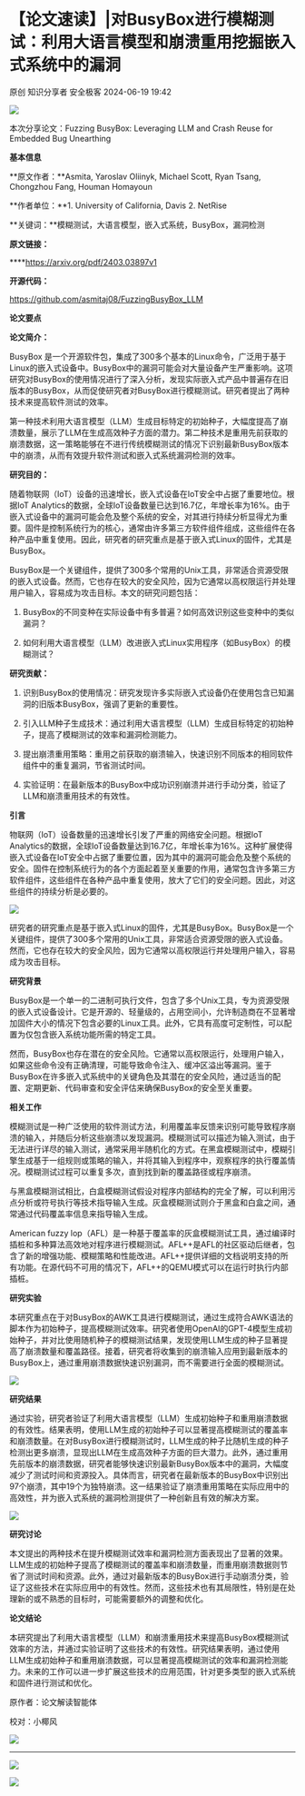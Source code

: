 #  【论文速读】|对BusyBox进行模糊测试：利用大语言模型和崩溃重用挖掘嵌入式系统中的漏洞   
原创 知识分享者  安全极客   2024-06-19 19:42  
  
![](https://mmbiz.qpic.cn/mmbiz_jpg/vWuBpewLia8QnnD31IwPBrSKf17icRKpDUvcHfLa8rlE0mAfF2ARoSfPeicoyHaAVEbR7vweXNdicr6Rs1Y8kCiaHLg/640?wx_fmt=jpeg&from=appmsg "")  
  
本次分享论文：Fuzzing BusyBox: Leveraging LLM and Crash Reuse for Embedded Bug Unearthing  
  
**基本信息**  
  
  
**原文作者：**Asmita, Yaroslav Oliinyk, Michael Scott, Ryan Tsang, Chongzhou Fang, Houman Homayoun  
  
**作者单位：**1. University of California, Davis 2. NetRise  
  
**关键词：**模糊测试，大语言模型，嵌入式系统，BusyBox，漏洞检测  
  
**原文链接：**  
  
****https://arxiv.org/pdf/2403.03897v1  
  
**开源代码：**  
  
https://github.com/asmitaj08/FuzzingBusyBox_LLM  
  
**论文要点**  
  
  
**论文简介：**  
  
BusyBox 是一个开源软件包，集成了300多个基本的Linux命令，广泛用于基于Linux的嵌入式设备中。BusyBox中的漏洞可能会对大量设备产生严重影响。这项研究对BusyBox的使用情况进行了深入分析，发现实际嵌入式产品中普遍存在旧版本的BusyBox，从而促使研究者对BusyBox进行模糊测试。研究者提出了两种技术来提高软件测试的效率。  
  
第一种技术利用大语言模型（LLM）生成目标特定的初始种子，大幅度提高了崩溃数量，展示了LLM在生成高效种子方面的潜力。第二种技术是重用先前获取的崩溃数据，这一策略能够在不进行传统模糊测试的情况下识别最新BusyBox版本中的崩溃，从而有效提升软件测试和嵌入式系统漏洞检测的效率。  
  
**研究目的：**  
  
随着物联网（IoT）设备的迅速增长，嵌入式设备在IoT安全中占据了重要地位。根据IoT Analytics的数据，全球IoT设备数量已达到16.7亿，年增长率为16%。由于嵌入式设备中的漏洞可能会危及整个系统的安全，对其进行持续分析显得尤为重要。固件是控制系统行为的核心，通常由许多第三方软件组件组成，这些组件在各种产品中重复使用。因此，研究者的研究重点是基于嵌入式Linux的固件，尤其是BusyBox。  
  
BusyBox是一个关键组件，提供了300多个常用的Unix工具，非常适合资源受限的嵌入式设备。然而，它也存在较大的安全风险，因为它通常以高权限运行并处理用户输入，容易成为攻击目标。本文的研究问题包括：  
  
1. BusyBox的不同变种在实际设备中有多普遍？如何高效识别这些变种中的类似漏洞？  
  
2. 如何利用大语言模型（LLM）改进嵌入式Linux实用程序（如BusyBox）的模糊测试？  
  
**研究贡献：**  
  
1. 识别BusyBox的使用情况：研究发现许多实际嵌入式设备仍在使用包含已知漏洞的旧版本BusyBox，强调了更新的重要性。  
  
2. 引入LLM种子生成技术：通过利用大语言模型（LLM）生成目标特定的初始种子，提高了模糊测试的效率和漏洞检测能力。  
  
3. 提出崩溃重用策略：重用之前获取的崩溃输入，快速识别不同版本的相同软件组件中的重复漏洞，节省测试时间。  
  
4. 实验证明：在最新版本的BusyBox中成功识别崩溃并进行手动分类，验证了LLM和崩溃重用技术的有效性。  
  
**引言**  
  
  
物联网（IoT）设备数量的迅速增长引发了严重的网络安全问题。根据IoT Analytics的数据，全球IoT设备数量达到16.7亿，年增长率为16%。这种扩展使得嵌入式设备在IoT安全中占据了重要位置，因为其中的漏洞可能会危及整个系统的安全。固件在控制系统行为的各个方面起着至关重要的作用，通常包含许多第三方软件组件，这些组件在各种产品中重复使用，放大了它们的安全问题。因此，对这些组件的持续分析是必要的。  
  
![](https://mmbiz.qpic.cn/mmbiz_jpg/vWuBpewLia8RhvdCNMN1YwML1Q0micKNFcHkcicFWiaRTnlednOTNKpWZ2Q2icYq9rT7ShFDFCG2SnZ0urpVIPcLlWA/640?wx_fmt=jpeg&from=appmsg "")  
  
研究者的研究重点是基于嵌入式Linux的固件，尤其是BusyBox。BusyBox是一个关键组件，提供了300多个常用的Unix工具，非常适合资源受限的嵌入式设备。然而，它也存在较大的安全风险，因为它通常以高权限运行并处理用户输入，容易成为攻击目标。  
  
**研究背景**  
  
  
BusyBox是一个单一的二进制可执行文件，包含了多个Unix工具，专为资源受限的嵌入式设备设计。它是开源的、轻量级的，占用空间小，允许制造商在不显著增加固件大小的情况下包含必要的Linux工具。此外，它具有高度可定制性，可以配置为仅包含嵌入系统功能所需的特定工具。  
  
然而，BusyBox也存在潜在的安全风险。它通常以高权限运行，处理用户输入，如果这些命令没有正确清理，可能导致命令注入、缓冲区溢出等漏洞。鉴于BusyBox在许多嵌入式系统中的关键角色及其潜在的安全风险，通过适当的配置、定期更新、代码审查和安全评估来确保BusyBox的安全至关重要。  
  
**相关工作**  
  
  
模糊测试是一种广泛使用的软件测试方法，利用覆盖率反馈来识别可能导致程序崩溃的输入，并随后分析这些崩溃以发现漏洞。模糊测试可以描述为输入测试，由于无法进行详尽的输入测试，通常采用半随机化的方式。在黑盒模糊测试中，模糊引擎生成基于一组规则或策略的输入，并将其输入到程序中，观察程序的执行覆盖情况。模糊测试过程可以重复多次，直到找到新的覆盖路径或程序崩溃。  
  
与黑盒模糊测试相比，白盒模糊测试假设对程序内部结构的完全了解，可以利用污点分析或符号执行等技术指导输入生成。灰盒模糊测试则介于黑盒和白盒之间，通常通过代码覆盖率信息来指导输入生成。  
  
American fuzzy lop（AFL）是一种基于覆盖率的灰盒模糊测试工具，通过编译时插桩和多种算法高效地对程序进行模糊测试。AFL++是AFL的社区驱动后继者，包含了新的增强功能、模糊策略和性能改进。AFL++提供详细的文档说明支持的所有功能。在源代码不可用的情况下，AFL++的QEMU模式可以在运行时执行内部插桩。  
  
**研究实验**  
  
  
本研究重点在于对BusyBox的AWK工具进行模糊测试，通过生成符合AWK语法的脚本作为初始种子，提高模糊测试效率。研究者使用OpenAI的GPT-4模型生成初始种子，并对比使用随机种子的模糊测试结果，发现使用LLM生成的种子显著提高了崩溃数量和覆盖路径。接着，研究者将收集到的崩溃输入应用到最新版本的BusyBox上，通过重用崩溃数据快速识别漏洞，而不需要进行全面的模糊测试。  
  
![](https://mmbiz.qpic.cn/mmbiz_jpg/vWuBpewLia8RhvdCNMN1YwML1Q0micKNFcO90PiaU9VobRxSH4tviaO2xkibZF0b3HVenbypmI9eUlRPSZUEj2ibbZicQ/640?wx_fmt=jpeg&from=appmsg "")  
  
**研究结果**  
  
  
通过实验，研究者验证了利用大语言模型（LLM）生成初始种子和重用崩溃数据的有效性。结果表明，使用LLM生成的初始种子可以显著提高模糊测试的覆盖率和崩溃数量。在对BusyBox进行模糊测试时，LLM生成的种子比随机生成的种子检测出更多崩溃，显现出LLM在生成高效种子方面的巨大潜力。此外，通过重用先前版本的崩溃数据，研究者能够快速识别最新BusyBox版本中的漏洞，大幅度减少了测试时间和资源投入。具体而言，研究者在最新版本的BusyBox中识别出97个崩溃，其中19个为独特崩溃。这一结果验证了崩溃重用策略在实际应用中的高效性，并为嵌入式系统的漏洞检测提供了一种创新且有效的解决方案。  
  
![](https://mmbiz.qpic.cn/mmbiz_jpg/vWuBpewLia8RhvdCNMN1YwML1Q0micKNFcEW6wKHFxEan0jCtmPeC9TMA0picIVibssiac8nIHrjJCTDUchicdHC3UicA/640?wx_fmt=jpeg&from=appmsg "")  
  
**研究讨论**  
  
  
本文提出的两种技术在提升模糊测试效率和漏洞检测方面表现出了显著的效果。LLM生成的初始种子提高了模糊测试的覆盖率和崩溃数量，而重用崩溃数据则节省了测试时间和资源。此外，通过对最新版本的BusyBox进行手动崩溃分类，验证了这些技术在实际应用中的有效性。然而，这些技术也有其局限性，特别是在处理新的或不熟悉的目标时，可能需要额外的调整和优化。  
  
**论文结论**  
  
  
本研究提出了利用大语言模型（LLM）和崩溃重用技术来提高BusyBox模糊测试效率的方法，并通过实验证明了这些技术的有效性。研究结果表明，通过使用LLM生成初始种子和重用崩溃数据，可以显著提高模糊测试的效率和漏洞检测能力。未来的工作可以进一步扩展这些技术的应用范围，针对更多类型的嵌入式系统和固件进行测试和优化。  
  
原作者：论文解读智能体  
  
校对：小椰风  
  
![](https://mmbiz.qpic.cn/mmbiz_jpg/vWuBpewLia8QUiaoVSRUj5mYbjUmJD851ZfeHK53vb8AhFcQrc6BkgibD9wibwGCcAaXI6r1yl5fRiaE5FH6cywPq7w/640?wx_fmt=other&from=appmsg&wxfrom=5&wx_lazy=1&wx_co=1&tp=webp "")  
  
****  
![](https://mmbiz.qpic.cn/mmbiz_gif/D9wGKNiaQYpx7bvaHqVZibq0ogu5pckjQMepnZgmhgM01uFQsoFz5QDDE0iapRkuUumSGfk8Dz7mjnbvibwPk7jISg/640?wx_fmt=gif&wxfrom=5&wx_lazy=1&tp=webp "")  
  
  
![](https://mmbiz.qpic.cn/mmbiz_jpg/vWuBpewLia8TJEwkcn2XjMSfUe9LTbIRaIZ39RRQt0W4lIyvs88aaGrmAH8A8yxaYiaTRUkYIRNsYWo2siaqWflGQ/640?wx_fmt=other&from=appmsg&wxfrom=5&wx_lazy=1&wx_co=1&retryload=1&tp=webp "")  
  
